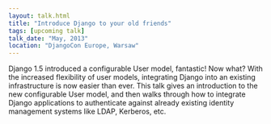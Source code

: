 ```yaml
---
layout: talk.html
title: "Introduce Django to your old friends"
tags: [upcoming talk]
talk_date: "May, 2013"
location: "DjangoCon Europe, Warsaw"
---
```


Django 1.5 introduced a configurable User model, fantastic! Now what? With the increased flexibility of user models, integrating Django into an existing infrastructure is now easier than ever. This talk gives an introduction to the new configurable User model, and then walks through how to integrate Django applications to authenticate against already existing identity management systems like LDAP, Kerberos, etc.